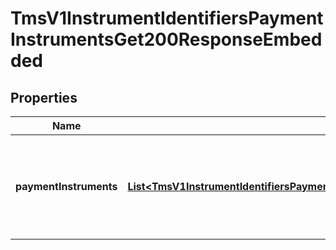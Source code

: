 
# TmsV1InstrumentIdentifiersPaymentInstrumentsGet200ResponseEmbedded

## Properties
Name | Type | Description | Notes
------------ | ------------- | ------------- | -------------
**paymentInstruments** | [**List&lt;TmsV1InstrumentIdentifiersPaymentInstrumentsGet200ResponseEmbeddedPaymentInstruments&gt;**](TmsV1InstrumentIdentifiersPaymentInstrumentsGet200ResponseEmbeddedPaymentInstruments.md) | Array of Payment Instruments returned for the supplied Instrument Identifier. |  [optional]



